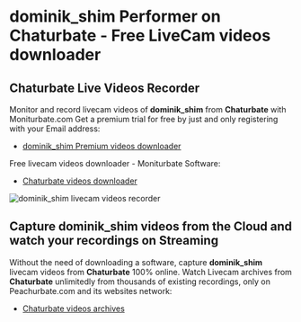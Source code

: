 # dominik_shim Performer on Chaturbate - Free LiveCam videos downloader

## Chaturbate Live Videos Recorder

Monitor and record livecam videos of **dominik_shim** from **Chaturbate** with Moniturbate.com
Get a premium trial for free by just and only registering with your Email address:
* [dominik_shim Premium videos downloader](https://moniturbate.com/request-demo-licence-key.html)

Free livecam videos downloader - Moniturbate Software:
* [Chaturbate videos downloader](https://moniturbate.com/moniturbate-download-software.html)

![dominik_shim livecam videos recorder](https://peachurnet.com/templates/moniturbate-software.png)


## Capture dominik_shim videos from the Cloud and watch your recordings on Streaming

Without the need of downloading a software, capture **dominik_shim** livecam videos from **Chaturbate** 100% online.
Watch Livecam archives from **Chaturbate** unlimitedly from thousands of existing recordings, only on Peachurbate.com and its websites network:
* [Chaturbate videos archives](https://peachurnet.com/)